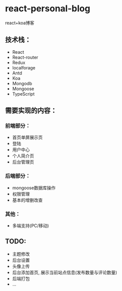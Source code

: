 # react-personal-blog
react+koa博客

## 技术栈：
- React
- React-router
- Redux
- localforage
- Antd
- Koa
- Mongodb
- Mongoose
- TypeScript

## 需要实现的内容：

### 前端部分：
- 首页单屏展示页
- 登陆
- 用户中心
- 个人简介页
- 后台管理页

### 后端部分：
- mongoose数据库操作
- 权限管理
- 基本的增删改查

### 其他：
- 多端支持(PC/移动)

## TODO:
- 主题修改
- 后台设置
- 头像上传
- 后台添加首页, 展示当前站点信息(发布数量与评论数量)
- 后端打包
- ...
